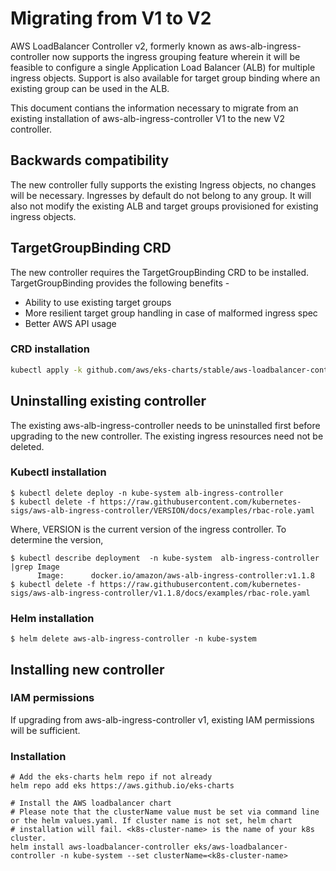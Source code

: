 # Migrating from V1 to V2

AWS LoadBalancer Controller v2, formerly known as aws-alb-ingress-controller now supports the ingress grouping feature wherein it will be feasible to configure a single Application Load Balancer (ALB) for multiple ingress objects. Support is also available for target group binding where an existing group can be used in the ALB.

This document contians the information necessary to migrate from an existing installation of aws-alb-ingress-controller V1 to the new V2 controller.

## Backwards compatibility
The new controller fully supports the existing Ingress objects, no changes will be necessary. Ingresses by default do not belong to any group. It will also not modify the existing ALB and target groups provisioned for existing ingress objects.

## TargetGroupBinding CRD
The new controller requires the TargetGroupBinding CRD to be installed. TargetGroupBinding provides the following benefits -
* Ability to use existing target groups
* More resilient target group handling in case of malformed ingress spec
* Better AWS API usage

### CRD installation
```sh
kubectl apply -k github.com/aws/eks-charts/stable/aws-loadbalancer-controller//crds?ref=master
```

## Uninstalling existing controller
The existing aws-alb-ingress-controller needs to be uninstalled first before upgrading to the new controller. The existing ingress resources need not be deleted.
### Kubectl installation
```shell script
$ kubectl delete deploy -n kube-system alb-ingress-controller
$ kubectl delete -f https://raw.githubusercontent.com/kubernetes-sigs/aws-alb-ingress-controller/VERSION/docs/examples/rbac-role.yaml
```
Where, VERSION is the current version of the ingress controller. To determine the version,
```shell script
$ kubectl describe deployment  -n kube-system  alb-ingress-controller |grep Image
      Image:      docker.io/amazon/aws-alb-ingress-controller:v1.1.8
$ kubectl delete -f https://raw.githubusercontent.com/kubernetes-sigs/aws-alb-ingress-controller/v1.1.8/docs/examples/rbac-role.yaml
```
### Helm installation
```shell script
$ helm delete aws-alb-ingress-controller -n kube-system
```

## Installing new controller
### IAM permissions
If upgrading from aws-alb-ingress-controller v1, existing IAM permissions will be sufficient.

### Installation
```shell script
# Add the eks-charts helm repo if not already
helm repo add eks https://aws.github.io/eks-charts

# Install the AWS loadbalancer chart
# Please note that the clusterName value must be set via command line or the helm values.yaml. If cluster name is not set, helm chart
# installation will fail. <k8s-cluster-name> is the name of your k8s cluster.
helm install aws-loadbalancer-controller eks/aws-loadbalancer-controller -n kube-system --set clusterName=<k8s-cluster-name>
```
